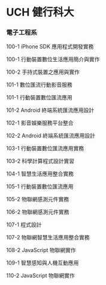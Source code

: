 # UCH 健行科大
### 電子工程系

100-1  iPhone SDK 應用程式開發實務

100-1 行動裝置數位生活應用簡介與實作

100-2 手持式裝置之應用與實作

101-1 數位匯流行動影音服務

101-1 行動裝置數位匯流應用

101-2 Android 終端系統匯流應用設計

102-1 影音娛樂服務平台整合

102-2 Android 終端系統匯流應用設計

103-1 行動裝置數位匯流應用實務

103-2 科學計算程式設計實習

104-1 智慧生活應用整合實務

105-1 行動裝置數位匯流應用

105-2 物聯網感測元件實務

106-2 物聯網感測元件實務

107-1 程式設計

107-2 物聯網智慧生活應用整合實務

108-2 JavaScript 物聯網實作

109-1 智慧感知與人機互動應用

110-2 JavaScript 物聯網實作
